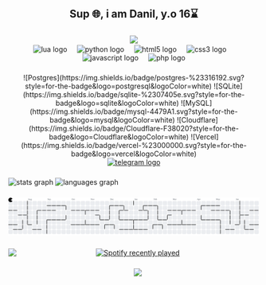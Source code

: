 <h2 align="center">Sup 🌐, i am Danil, y.o 16⌛</h2>

###

<div align="center">
<a href="https://www.codewars.com/users/diaslo">
<img src="https://www.codewars.com/users/diaslo/badges/large"></img>
</a>
</div>

<div align="center">
  <img src="https://cdn.jsdelivr.net/gh/devicons/devicon/icons/lua/lua-original.svg" height="30" alt="lua logo"  />
  <img width="12" />
  <img src="https://cdn.jsdelivr.net/gh/devicons/devicon/icons/python/python-original.svg" height="30" alt="python logo"  />
  <img width="12" />
  <img src="https://cdn.jsdelivr.net/gh/devicons/devicon/icons/html5/html5-original.svg" height="30" alt="html5 logo"  />
  <img width="12" />
  <img src="https://cdn.jsdelivr.net/gh/devicons/devicon/icons/css3/css3-original.svg" height="30" alt="css3 logo"  />
  <img width="12" />
  <img src="https://cdn.jsdelivr.net/gh/devicons/devicon/icons/javascript/javascript-original.svg" height="30" alt="javascript logo"  />
  <img width="12" />
  <img src="https://cdn.jsdelivr.net/gh/devicons/devicon/icons/php/php-original.svg" height="30" alt="php logo"  />
</div>

###
<div align="center">
![Postgres](https://img.shields.io/badge/postgres-%23316192.svg?style=for-the-badge&logo=postgresql&logoColor=white) ![SQLite](https://img.shields.io/badge/sqlite-%2307405e.svg?style=for-the-badge&logo=sqlite&logoColor=white) ![MySQL](https://img.shields.io/badge/mysql-4479A1.svg?style=for-the-badge&logo=mysql&logoColor=white) ![Cloudflare](https://img.shields.io/badge/Cloudflare-F38020?style=for-the-badge&logo=Cloudflare&logoColor=white) ![Vercel](https://img.shields.io/badge/vercel-%23000000.svg?style=for-the-badge&logo=vercel&logoColor=white)
</div>

<div align="center">
  <a href="https://t.me/hichimiro" target="_blank">
    <img src="https://img.shields.io/static/v1?message=Telegram&logo=telegram&label=&color=2CA5E0&logoColor=white&labelColor=&style=for-the-badge" height="35" alt="telegram logo"  />
  </a>
</div>

###

<div align="left">
  <img src="https://github-readme-stats.vercel.app/api?username=diaslo&hide_title=false&hide_rank=false&show_icons=true&include_all_commits=true&count_private=true&disable_animations=false&theme=dracula&locale=en&hide_border=false&order=1" height="150" alt="stats graph"  />
  <img src="https://github-readme-stats.vercel.app/api/top-langs?username=diaslo&locale=en&hide_title=false&layout=compact&card_width=320&langs_count=5&theme=dracula&hide_border=false&order=2" height="150" alt="languages graph"  />
</div>

###



<picture>
  <source media="(prefers-color-scheme: dark)" srcset="https://raw.githubusercontent.com/diaslo/diaslo/output/pacman-contribution-graph-dark.svg">
  <source media="(prefers-color-scheme: light)" srcset="https://raw.githubusercontent.com/diaslo/diaslo/output/pacman-contribution-graph.svg">
  <img alt="pacman contribution graph" src="https://raw.githubusercontent.com/diaslo/diaslo/output/pacman-contribution-graph.svg">
</picture>

###

<img align="left" height="225" src="https://media1.tenor.com/m/RHgUyUYav98AAAAC/anime.gif"  />

###

<div align="center">
  <a href="https://open.spotify.com/user/31ahl27w44ulsqpr2sxmsh64isxy">
    <img src="https://spotify-recently-played-readme.vercel.app/api?user=31ahl27w44ulsqpr2sxmsh64isxy&count=4&unique=false" alt="Spotify recently played"  />
  </a>
</div>

###

<div align="center">
  <img src="https://visitor-badge.laobi.icu/badge?page_id=diaslo.diaslo&"  />
</div>

###
